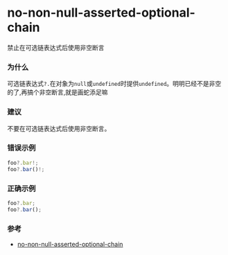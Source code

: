 # no-non-null-asserted-optional-chain

禁止在可选链表达式后使用非空断言

### 为什么

可选链表达式`?.`在对象为`null`或`undefined`时提供`undefined`。明明已经不是非空的了,再搞个非空断言,就是画蛇添足嘛

### 建议

不要在可选链表达式后使用非空断言。

### 错误示例

```ts
foo?.bar!;
foo?.bar()!;
```

### 正确示例

```ts
foo?.bar;
foo?.bar();
```

### 参考

- [no-non-null-asserted-optional-chain](https://typescript-eslint.io/rules/no-non-null-asserted-optional-chain)
